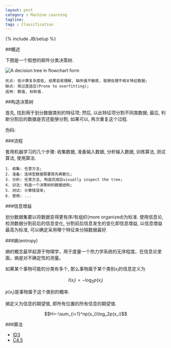 ```yaml
---
layout: post
category : Machine Learning
tagline:
tags : Classification
---
```

{% include JB/setup %}

##概述

下图是一个假想的邮件分类决策树.

![A decision tree in flowchart form](https://lh6.googleusercontent.com/-6AQJcHDG3Ps/UyJQG3oQ5TI/AAAAAAAAANs/IdP8KE3Yb5s/s800/decision-trees.png "A decision tree in flowchart form")

    优点: 低计算复杂度低, 结果容易理解, 缺失值不敏感, 能够处理不相关特征数据;
    缺点: 易过度适应(Prone to overfitting);
    适用: 数值, 标称值.

##构造决策树

首先, 找到用于划分数据类别的特征项; 然后, 以此特征项分割不同类数据; 最后, 判断分割后的数据是否还能够分割, 如果可以, 再次重复这个过程.

伪码:
<script src="https://gist.github.com/jeffzhangfly/9540406.js"></script>

###流程

套用机器学习的几个步骤: 收集数据, 准备输入数据, 分析输入数据, 训练算法, 测试算法, 使用算法.

    1. 收集: 任意方法;
    2. 准备: 连续型数据需要首先离散化;
    3. 分析: 任意方法, 构造完成后visually inspect the tree;
    4. 训法: 构造一个决策树的数据结构;
    5. 测试: 计算错误率;
    6. 使用: ...

###信息增益

划分数据集要以将数据变得更有序/有组织(more organized)为标准. 使用信息论,检测数据分割前后的信息变化, 分割前后信息发生的变化即信息增益, 以信息增益最高为标准, 可以确定采用哪个特征来分隔数据最好.

###熵(entropy)

熵的概念最早起源于物理学，用于度量一个热力学系统的无序程度。在信息论里面，熵是对不确定性的测量。

如果某个事物可能的分类有多个, 那么事物属于某个类别$x_i$的信息定义为

$$l(x_i)=-\log_2p(x_i)$$

$p(x_i)$是事物属于这个类别的概率.

熵定义为信息的期望值, 即所有位置的所有信息的期望值.

$$H=-\sum_{i=1}^np(x_i)\log_2p(x_i)$$

###算法

* [ID3](http://zh.wikipedia.org/zh/ID3算法 "ID3")
* [C4.5](http://zh.wikipedia.org/wiki/C4.5算法 "C4.5")

